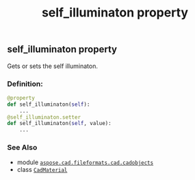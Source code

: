 ﻿---
title: self_illuminaton property
second_title: Aspose.CAD for Python via .NET API References
description: 
type: docs
weight: 970
url: /python-net/aspose.cad.fileformats.cad.cadobjects/cadmaterial/self_illuminaton/
is_root: false
---

## self_illuminaton property


Gets or sets the self illuminaton.
### Definition:
```python
@property
def self_illuminaton(self):
    ...
@self_illuminaton.setter
def self_illuminaton(self, value):
    ...
```

### See Also
* module [`aspose.cad.fileformats.cad.cadobjects`](../../)
* class [`CadMaterial`](/cad/python-net/aspose.cad.fileformats.cad.cadobjects/cadmaterial)
